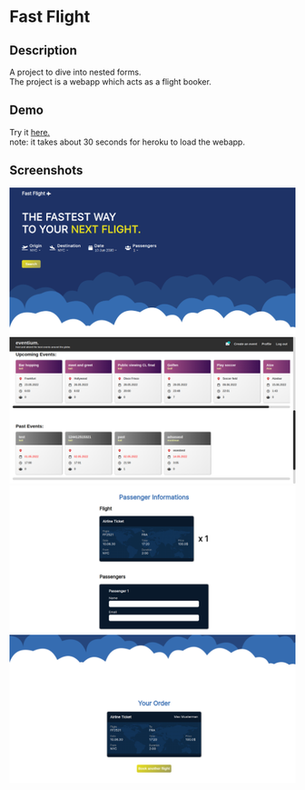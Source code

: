# Fast Flight

## Description
A project to dive into nested forms.<br/>
The project is a webapp which acts as a flight booker.

## Demo
Try it [here.](https://whispering-tundra-36418.herokuapp.com/flights) <br/>
note: it takes about 30 seconds for heroku to load the webapp.

## Screenshots
<img src='preview_imgs/ev1.png'>
<img src='preview_imgs/ev2.png'>
<img src='preview_imgs/ev3.png'>
<img src='preview_imgs/ev4.png'>
